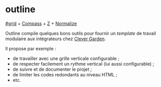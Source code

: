 # outline

[#grid](https://github.com/dotjay/hashgrid) + [Compass](https://github.com/chriseppstein/compass) + [Z](https://github.com/Cerdic/Z) + [Normalize](https://github.com/necolas/normalize.css)

Outline compile quelques bons outils pour fournir un _template_ de travail modulaire aux intégrateurs chez [Clever Garden](http://www.clever-age.com/societe/nos-entites/clever-garden.html).

Il propose par exemple :

 - de travailler avec une grille verticale configurable ;
 - de respecter facilement un rythme vertical (lui aussi configurable) ;
 - de suivre et de documenter le projet ;
 - de limiter les codes redondants au niveau HTML ;
 - etc.